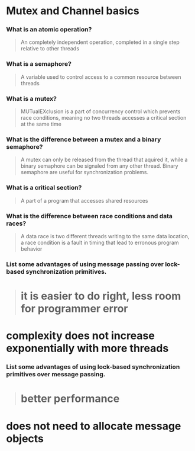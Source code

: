 # Mutex and Channel basics

### What is an atomic operation?
> An completely independent operation, completed in a single step relative to other threads

### What is a semaphore?
> A variable used to control access to a common resource between threads

### What is a mutex?
> MUTualEXclusion is a part of concurrency control which prevents race conditions, 
meaning no two threads accesses a critical section at the same time

### What is the difference between a mutex and a binary semaphore?
> A mutex can only be released from the thread that aquired it, while a binary semaphore can be signaled from any other thread.
Binary semaphore are useful for synchronization problems. 

### What is a critical section?
> A part of a program that accesses shared resources

### What is the difference between race conditions and data races?
 > A data race is two different threads writing to the same data location, a race condition is a fault in timing that lead to erronous 
 program behavior 

### List some advantages of using message passing over lock-based synchronization primitives.
> # it is easier to do right, less room for programmer error
# complexity does not increase exponentially with more threads

### List some advantages of using lock-based synchronization primitives over message passing.
> # better performance
# does not need to allocate message objects
